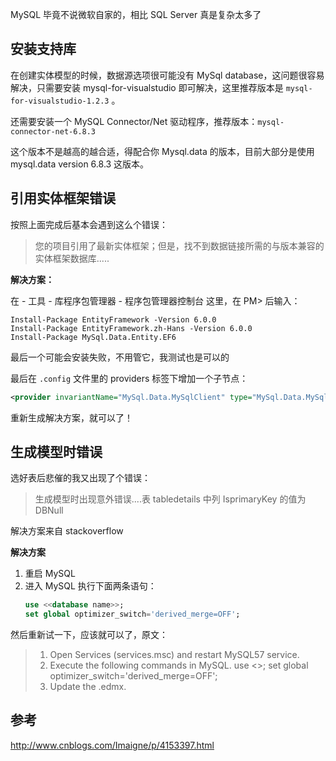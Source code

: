 MySQL 毕竟不说微软自家的，相比 SQL Server 真是复杂太多了

## 安装支持库

在创建实体模型的时候，数据源选项很可能没有 MySql database，这问题很容易解决，只需要安装 mysql-for-visualstudio 即可解决，这里推荐版本是 `mysql-for-visualstudio-1.2.3` 。

还需要安装一个 MySQL Connector/Net 驱动程序，推荐版本：`mysql-connector-net-6.8.3`

这个版本不是越高的越合适，得配合你 Mysql.data 的版本，目前大部分是使用 mysql.data version 6.8.3 这版本。

## 引用实体框架错误

按照上面完成后基本会遇到这么个错误：

> 您的项目引用了最新实体框架；但是，找不到数据链接所需的与版本兼容的实体框架数据库.....

**解决方案：**

在 - 工具 - 库程序包管理器 - 程序包管理器控制台 这里，在 PM> 后输入： 

``` shell
Install-Package EntityFramework -Version 6.0.0
Install-Package EntityFramework.zh-Hans -Version 6.0.0
Install-Package MySql.Data.Entity.EF6
```

最后一个可能会安装失败，不用管它，我测试也是可以的

最后在 `.config` 文件里的 providers 标签下增加一个子节点：

``` xml
<provider invariantName="MySql.Data.MySqlClient" type="MySql.Data.MySqlClient.MySqlProviderServices, MySql.Data.Entity.EF6"></provider>
```

重新生成解决方案，就可以了！

## 生成模型时错误

选好表后悲催的我又出现了个错误：

> 生成模型时出现意外错误....表 tabledetails 中列 IsprimaryKey 的值为 DBNull

解决方案来自 stackoverflow

**解决方案**
1. 重启 MySQL
2. 进入 MySQL 执行下面两条语句：
   ``` sql
   use <<database name>>;
   set global optimizer_switch='derived_merge=OFF';
   ```

然后重新试一下，应该就可以了，原文：

> 1. Open Services (services.msc) and restart MySQL57 service.
> 2. Execute the following commands in MySQL.
>    use <<database name>>;
>    set global optimizer_switch='derived_merge=OFF';
> 3. Update the .edmx.

## 参考

http://www.cnblogs.com/Imaigne/p/4153397.html

